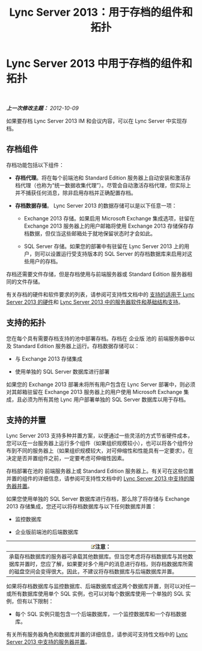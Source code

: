 ﻿---
title: Lync Server 2013：用于存档的组件和拓扑
TOCTitle: 用于存档的组件和拓扑
ms:assetid: 5893063d-a44a-4034-aba9-cbe883ecf710
ms:mtpsurl: https://technet.microsoft.com/zh-cn/library/JJ204916(v=OCS.15)
ms:contentKeyID: 49312913
ms.date: 05/19/2016
mtps_version: v=OCS.15
ms.translationtype: HT
---

# Lync Server 2013 中用于存档的组件和拓扑

 

_**上一次修改主题：** 2012-10-09_

如果要存档 Lync Server 2013 IM 和会议内容，可以在 Lync Server 中实现存档。

## 存档组件

存档功能包括以下组件：

  - **存档代理**。将在每个前端池和 Standard Edition 服务器上自动安装和激活存档代理（也称为“统一数据收集代理”）。尽管会自动激活存档代理，但实际上并不捕获任何消息，除非启用存档并正确配置存档。

  - **存档数据存储**。 Lync Server 2013 的数据存储可以是以下任意一项：
    
      - Exchange 2013 存储。如果启用 Microsoft Exchange 集成选项，驻留在 Exchange 2013 服务器上的用户邮箱将使用 Exchange 2013 存储保存存档数据，但仅当这些邮箱处于就地保留状态时才会如此。
    
      - SQL Server 存储。如果您的部署中有驻留在 Lync Server 2013 上的用户，则可以设置运行受支持版本的 SQL Server 的存档数据库来启用对这些用户的存档。

存档还需要文件存储，但是存档使用与前端服务器或 Standard Edition 服务器相同的文件存储。

有关存档的硬件和软件要求的列表，请参阅可支持性文档中的 [支持的适用于 Lync Server 2013 的硬件](lync-server-2013-supported-hardware.md)和 [Lync Server 2013 中的服务器软件和基础结构支持](lync-server-2013-server-software-and-infrastructure-support.md)。

## 支持的拓扑

您在每个具有需要存档支持的池中部署存档。存档在 企业版 池的 前端服务器中以及 Standard Edition 服务器上运行。存档数据存储可以：

  - 与 Exchange 2013 存储集成

  - 使用单独的 SQL Server 数据库进行部署

如果您的 Exchange 2013 部署未将所有用户包含在 Lync Server 部署中，则必须对其邮箱驻留在 Exchange 2013 服务器上的用户使用 Microsoft Exchange 集成，且必须为所有其他 Lync 用户部署单独的 SQL Server 数据库以用于存档。

## 支持的并置

Lync Server 2013 支持多种并置方案，以便通过一些灵活的方式节省硬件成本，您可以在一台服务器上运行多个组件（如果组织规模较小），也可以将各个组件分布到不同的服务器上（如果组织规模较大，对可伸缩性和性能具有一定要求）。在决定是否并置组件之前，一定要考虑可伸缩性因素。

存档部署在池的 前端服务器上或 Standard Edition 服务器上。有关可在这些位置并置的组件的详细信息，请参阅可支持性文档中的 [Lync Server 2013 中支持的服务器并置](lync-server-2013-supported-server-collocation.md)。

如果您使用单独的 SQL Server 数据库进行存档，那么除了将存储与 Exchange 2013 存储集成，您还可以将存档数据库与以下任何数据库并置：

  - 监控数据库

  - 企业版前端池的后端数据库

<table>
<thead>
<tr class="header">
<th><img src="images/Dn783119.note(OCS.15).gif" title="note" alt="note" />注意：</th>
</tr>
</thead>
<tbody>
<tr class="odd">
<td>承载存档数据库的服务器可承载其他数据库。但当您考虑将存档数据库与其他数据库并置时，您应了解，如果要对多个用户的消息进行存档，则存档数据库所需的磁盘空间会变得很大。因此，不建议将存档数据库与后端数据库并置。</td>
</tr>
</tbody>
</table>


如果将存档数据库与监控数据库、后端数据库或这两个数据库并置，则可以对任一或所有数据库使用单个 SQL 实例，也可以对每个数据库使用一个单独的 SQL 实例，但有以下限制：

  - 每个 SQL 实例只能包含一个后端数据库，一个监控数据库和一个存档数据库。

有关所有服务器角色和数据库并置的详细信息，请参阅可支持性文档中的 [Lync Server 2013 中支持的服务器并置](lync-server-2013-supported-server-collocation.md)。

